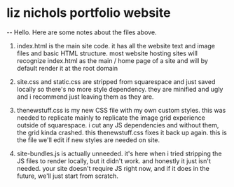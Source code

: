 # liz nichols portfolio website
--
Hello. Here are some notes about the files above.

1. index.html is the main site code. it has all the website text and image files and basic HTML structure. most website hosting sites will recognize index.html as the main / home page of a site and will by default render it at the root domain

2. site.css and static.css are stripped from squarespace and just saved locally so there's no more style dependency. they are minified and ugly and i recommend just leaving them as they are.

3. thenewstuff.css is my new CSS file with my own custom styles. this was needed to replicate mainly to replicate the image grid experience outside of squarespace. i cut any JS dependencies and without them, the grid kinda crashed. this thenewstuff.css fixes it back up again. this is the file we'll edit if new styles are needed on site. 

4. site-bundles.js is actually unneeded. it's here when i tried stripping the JS files to render locally, but it didn't work. and honestly it just isn't needed. your site doesn't require JS right now, and if it does in the future, we'll just start from scratch.
